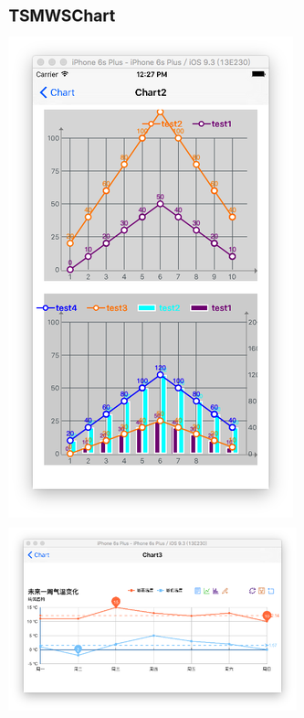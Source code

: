 # TSMWSChart
![image](https://github.com/tikeyc/TSMWSChart/raw/master/README/screen1.png)     


![image](https://github.com/tikeyc/TSMWSChart/raw/master/README/screen2.png)